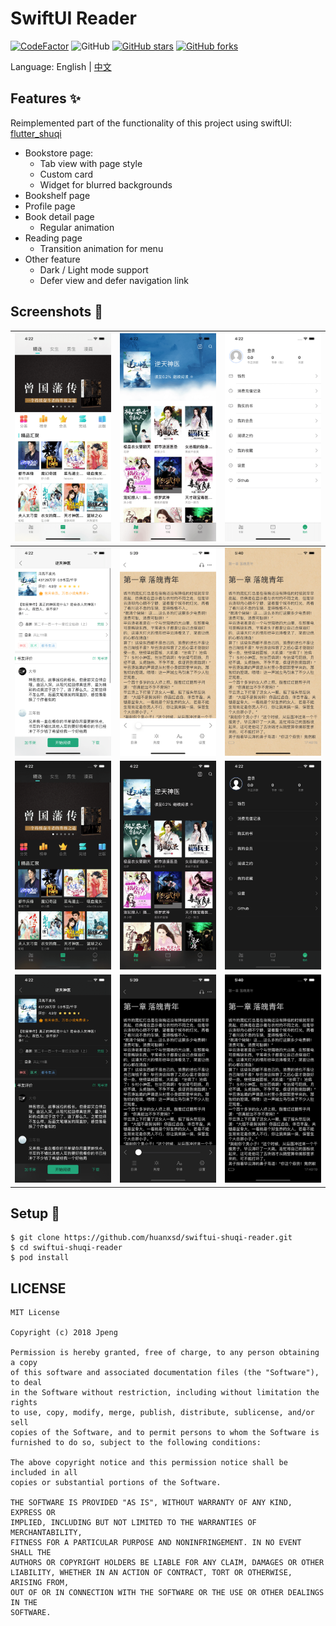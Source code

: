 # SwiftUI Reader


[![CodeFactor](https://www.codefactor.io/repository/github/huanxsd/swiftui-shuqi-reader/badge)](https://www.codefactor.io/repository/github/huanxsd/swiftui-shuqi-reader)
![GitHub](https://img.shields.io/github/license/mashape/apistatus.svg?longCache=true&style=flat-square)
[![GitHub stars](https://img.shields.io/github/stars/huanxsd/swiftui-shuqi-reader?logo=github&style=flat-square)](https://github.com/huanxsd/swiftui-shuqi-reader/stargazers)
[![GitHub forks](https://img.shields.io/github/forks/huanxsd/swiftui-shuqi-reader?logo=github&style=flat-square)](https://github.com/huanxsd/swiftui-shuqi-reader/network)

Language: English | [中文](README-ZH.md)

## Features ✨

Reimplemented part of the functionality of this project using swiftUI: [flutter_shuqi](https://github.com/huanxsd/flutter_shuqi)
* Bookstore page: 
    * Tab view with page style
    * Custom card
    * Widget for blurred backgrounds
* Bookshelf page
* Profile page
* Book detail page
    * Regular animation
* Reading page
    * Transition animation for menu
* Other feature
    * Dark / Light mode support
    * Defer view and defer navigation link

## Screenshots 📸

| ![1](https://github.com/huanxsd/swiftui-shuqi-reader/blob/master/screenshot/light_1.png)   | ![2](https://github.com/huanxsd/swiftui-shuqi-reader/blob/master/screenshot/light_2.png)   | ![3](https://github.com/huanxsd/swiftui-shuqi-reader/blob/master/screenshot/light_3.png)   |
|----------------------------------------------------------|----------------------------------------------------------|----------------------------------------------------------|
| ![4](https://github.com/huanxsd/swiftui-shuqi-reader/blob/master/screenshot/light_4.png)   | ![5](https://github.com/huanxsd/swiftui-shuqi-reader/blob/master/screenshot/light_5.png)   | ![6](https://github.com/huanxsd/swiftui-shuqi-reader/blob/master/screenshot/light_6.png)   |
| ![7](https://github.com/huanxsd/swiftui-shuqi-reader/blob/master/screenshot/dark_1.png)   | ![8](https://github.com/huanxsd/swiftui-shuqi-reader/blob/master/screenshot/dark_2.png)   | ![9](https://github.com/huanxsd/swiftui-shuqi-reader/blob/master/screenshot/dark_3.png)   |
| ![10](https://github.com/huanxsd/swiftui-shuqi-reader/blob/master/screenshot/dark_4.png)   | ![11](https://github.com/huanxsd/swiftui-shuqi-reader/blob/master/screenshot/dark_5.png)   | ![12](https://github.com/huanxsd/swiftui-shuqi-reader/blob/master/screenshot/dark_6.png)   |

## Setup 🍭

```
$ git clone https://github.com/huanxsd/swiftui-shuqi-reader.git
$ cd swiftui-shuqi-reader
$ pod install
```

## LICENSE


```
MIT License

Copyright (c) 2018 Jpeng

Permission is hereby granted, free of charge, to any person obtaining a copy
of this software and associated documentation files (the "Software"), to deal
in the Software without restriction, including without limitation the rights
to use, copy, modify, merge, publish, distribute, sublicense, and/or sell
copies of the Software, and to permit persons to whom the Software is
furnished to do so, subject to the following conditions:

The above copyright notice and this permission notice shall be included in all
copies or substantial portions of the Software.

THE SOFTWARE IS PROVIDED "AS IS", WITHOUT WARRANTY OF ANY KIND, EXPRESS OR
IMPLIED, INCLUDING BUT NOT LIMITED TO THE WARRANTIES OF MERCHANTABILITY,
FITNESS FOR A PARTICULAR PURPOSE AND NONINFRINGEMENT. IN NO EVENT SHALL THE
AUTHORS OR COPYRIGHT HOLDERS BE LIABLE FOR ANY CLAIM, DAMAGES OR OTHER
LIABILITY, WHETHER IN AN ACTION OF CONTRACT, TORT OR OTHERWISE, ARISING FROM,
OUT OF OR IN CONNECTION WITH THE SOFTWARE OR THE USE OR OTHER DEALINGS IN THE
SOFTWARE.
 ```
